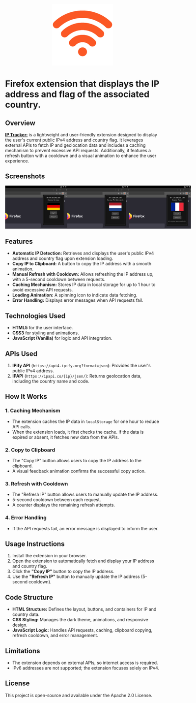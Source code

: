 <div align="center">
  <img src="./assets/icon.png" style="width: 200px; height: 200px;">
</div>

# Firefox extension that displays the IP address and flag of the associated country.

## Overview

**[IP Tracker:]([https://codepen.io/Tatami-web/pen/ZYzQGrY](https://addons.mozilla.org/es-ES/firefox/addon/ip-tracker/))** is a lightweight and user-friendly extension designed to display the user's current public IPv4 address and country flag. It leverages external APIs to fetch IP and geolocation data and includes a caching mechanism to prevent excessive API requests. Additionally, it features a refresh button with a cooldown and a visual animation to enhance the user experience.


## Screenshots

<div style="display: flex; justify-content: space-between; width: 100%;">
  <img src="./assets/01.png" alt="Image 1" style="width: 40%;"/>
  <img src="./assets/02.png" alt="Image 2" style="width: 40%;"/>
  <img src="./assets/03.png" alt="Image 3" style="width: 40%;"/>
</div>


## Features

- **Automatic IP Detection:** Retrieves and displays the user's public IPv4 address and country flag upon extension loading.
- **Copy IP to Clipboard:** A button to copy the IP address with a smooth animation.
- **Manual Refresh with Cooldown:** Allows refreshing the IP address up, with a 5-second cooldown between requests.
- **Caching Mechanism:** Stores IP data in local storage for up to 1 hour to avoid excessive API requests.
- **Loading Animation:** A spinning icon to indicate data fetching.
- **Error Handling:** Displays error messages when API requests fail.

## Technologies Used

- **HTML5** for the user interface.
- **CSS3** for styling and animations.
- **JavaScript (Vanilla)** for logic and API integration.

## APIs Used

1. **IPify API** (`https://api4.ipify.org?format=json`): Provides the user's public IPv4 address.
2. **IPAPI** (`https://ipapi.co/{ip}/json/`): Returns geolocation data, including the country name and code.

## How It Works

### 1. Caching Mechanism
- The extension caches the IP data in `localStorage` for one hour to reduce API calls.
- When the extension loads, it first checks the cache. If the data is expired or absent, it fetches new data from the APIs.

### 2. Copy to Clipboard
- The "Copy IP" button allows users to copy the IP address to the clipboard.
- A visual feedback animation confirms the successful copy action.

### 3. Refresh with Cooldown
- The "Refresh IP" button allows users to manually update the IP address.
- 5-second cooldown between each request.
- A counter displays the remaining refresh attempts.

### 4. Error Handling
- If the API requests fail, an error message is displayed to inform the user.

## Usage Instructions

1. Install the extension in your browser.
2. Open the extension to automatically fetch and display your IP address and country flag.
3. Click the **"Copy IP"** button to copy the IP address.
4. Use the **"Refresh IP"** button to manually update the IP address (5-second cooldown).

## Code Structure

- **HTML Structure:** Defines the layout, buttons, and containers for IP and country data.
- **CSS Styling:** Manages the dark theme, animations, and responsive design.
- **JavaScript Logic:** Handles API requests, caching, clipboard copying, refresh cooldown, and error management.

## Limitations

- The extension depends on external APIs, so internet access is required.
- IPv6 addresses are not supported; the extension focuses solely on IPv4.

## License

This project is open-source and available under the Apache 2.0 License.
